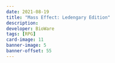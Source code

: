 ```yaml
---
date: 2021-08-19
title: "Mass Effect: Ledengary Edition"
description:
developer: BioWare
tags: [RPG]
card-image: 11
banner-image: 5
banner-offset: 55
---
```

